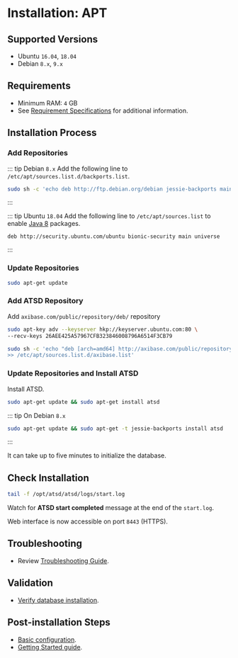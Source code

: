 # Installation: APT

## Supported Versions

* Ubuntu `16.04`, `18.04`
* Debian `8.x`, `9.x`

## Requirements

* Minimum RAM: `4` GB
* See [Requirement Specifications](./requirements.md) for additional information.

## Installation Process

### Add Repositories

<!-- markdownlint-enable MD032 -->
::: tip Debian `8.x`
Add the following line to `/etc/apt/sources.list.d/backports.list`.

```sh
sudo sh -c 'echo deb http://ftp.debian.org/debian jessie-backports main >> /etc/apt/sources.list.d/backports.list'
```

:::
<!-- markdownlint-disable MD032 -->

<!-- markdownlint-enable MD032 -->
::: tip Ubuntu `18.04`
Add the following line to `/etc/apt/sources.list` to enable [Java 8](https://packages.ubuntu.com/bionic/amd64/openjdk-8-jdk/download) packages.

```ls
deb http://security.ubuntu.com/ubuntu bionic-security main universe
```

:::
<!-- markdownlint-disable MD031 MD032 -->

### Update Repositories

```sh
sudo apt-get update
```

### Add ATSD Repository

Add `axibase.com/public/repository/deb/` repository

```sh
sudo apt-key adv --keyserver hkp://keyserver.ubuntu.com:80 \
--recv-keys 26AEE425A57967CFB323846008796A6514F3CB79
```

```sh
sudo sh -c 'echo "deb [arch=amd64] http://axibase.com/public/repository/deb/ ./" \
>> /etc/apt/sources.list.d/axibase.list'
```

### Update Repositories and Install ATSD

Install ATSD.

```sh
sudo apt-get update && sudo apt-get install atsd
```

<!-- markdownlint-enable MD032 -->
::: tip On Debian `8.x`
```sh
sudo apt-get update && sudo apt-get -t jessie-backports install atsd
```
:::
<!-- markdownlint-disable MD032 -->

It can take up to five minutes to initialize the database.

## Check Installation

```sh
tail -f /opt/atsd/atsd/logs/start.log
```

Watch for **ATSD start completed** message at the end of the `start.log`.

Web interface is now accessible on port `8443` (HTTPS).

## Troubleshooting

* Review [Troubleshooting Guide](troubleshooting.md).

## Validation

* [Verify database installation](verifying-installation.md).

## Post-installation Steps

* [Basic configuration](post-installation.md).
* [Getting Started guide](../tutorials/getting-started.md).
